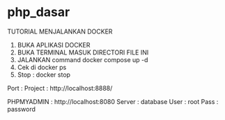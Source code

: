 # php_dasar

TUTORIAL MENJALANKAN DOCKER

1. BUKA APLIKASI DOCKER
2. BUKA TERMINAL MASUK DIRECTORI FILE INI
3. JALANKAN command docker compose up -d
4. Cek di docker ps
5. Stop : docker stop

Port :
Project :
http://localhost:8888/

PHPMYADMIN :
http://localhost:8080
Server : database
User : root
Pass : password
